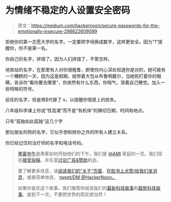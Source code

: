 # 为情绪不稳定的人设置安全密码

> 原文：<https://medium.com/hackernoon/secure-passwords-for-the-emotionally-insecure-298622609099>

拒绝你的第一志愿大学的名字。一定要把字母换成数字，这样更安全。因为“1”提醒你，你不是第一名。

你自己的名字，拼错了。因为人们拼错了，不管怎样。

地铁站的名字，在那里有人对你很粗鲁，即使你内心深处知道你是对的，她可能有一个糟糕的一天，因为这是假期，她带着大包从布鲁明戴尔，当她死盯着你的眼睛，告诉你“看你要去哪里”，你突然有什么东西，你喘气，哭着自己睡觉。加入一些特殊的符号。

前任的名字，但是用$代替了 s，以提醒你情感上的损失。

八年级科学课上你说“性高潮”而不是“有机体”的确切日期、时间和地点。

只有“孤独如此孤独”这几个字

那位朋友的狗的名字，它似乎想和除你之外的所有人建立关系。

你已经记住的治疗师的名字和电话号码。

> [黑客中午](http://bit.ly/Hackernoon)是黑客如何开始他们的下午。我们是 [@AMI](http://bit.ly/atAMIatAMI) 家庭的一员。我们现在[接受投稿](http://bit.ly/hackernoonsubmission)，并乐意[讨论广告&赞助](mailto:partners@amipublications.com)机会。
> 
> 要了解更多信息，请[阅读我们的“关于”页面](https://goo.gl/4ofytp)、[在脸书上点赞/给我们发消息](http://bit.ly/HackernoonFB)，或者简单地说， [tweet/DM @HackerNoon。](https://goo.gl/k7XYbx)
> 
> 如果你喜欢这个故事，我们推荐你阅读我们的[最新科技故事](http://bit.ly/hackernoonlatestt)和[趋势科技故事](https://hackernoon.com/trending)。直到下一次，不要把世界的现实想当然！